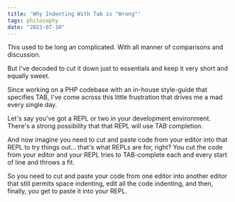 ```yaml
---
title: 'Why Indenting With Tab is "Wrong"'
tags: philosophy
date: "2023-07-10"
---
```


This used to be long an complicated. With all manner of comparisons and
discussion.

But I've decoded to cut it down just to essentials and keep it very short and
equally sweet.

Since working on a PHP codebase with an in-house style-guide that specifies
TAB, I've come across this little frustration that drives me a mad every single
day.

Let's say you've got a REPL or two in your development environment. There's a
strong possibility that that REPL will use TAB completion.

And now imagine you need to cut and paste code from your editor into that
REPL to try things out... that's what REPLs are for, right? You cut the code
from your editor and your REPL tries to TAB-complete each and every start of
line and throws a fit.

So you need to cut and paste your code from one editor into another editor
that still permits space indenting, edit all the code indenting, and then,
finally, you get to paste it into your REPL.
